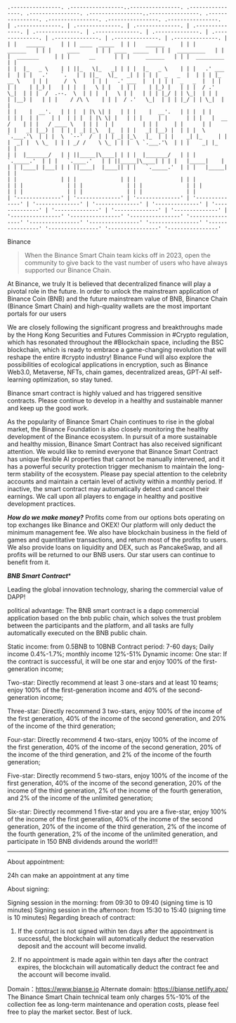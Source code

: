 ````
.----------------. .-----------------..----------------. .----------------. .----------------. .-----------------..----------------. .----------------. .----------------. .----------------. .----------------.
| .--------------. | .--------------. | .--------------. | .--------------. | .--------------. | .--------------. | .--------------. | .--------------. | .--------------. | .--------------. | .--------------. |
| |   ______     | | | ____  _____  | | |   ______     | | |     ______   | | |     ____     | | | ____  _____  | | |  _________   | | |  _______     | | |      __      | | |     ______   | | |  _________   | |
| |  |_   _ \    | | ||_   \|_   _| | | |  |_   _ \    | | |   .' ___  |  | | |   .'    `.   | | ||_   \|_   _| | | | |  _   _  |  | | | |_   __ \    | | |     /  \     | | |   .' ___  |  | | | |  _   _  |  | |
| |    | |_) |   | | |  |   \ | |   | | |    | |_) |   | | |  / .'   \_|  | | |  /  .--.  \  | | |  |   \ | |   | | | |_/ | | \_|  | | |   | |__) |   | | |    / /\ \    | | |  / .'   \_|  | | | |_/ | | \_|  | |
| |    |  __'.   | | |  | |\ \| |   | | |    |  __'.   | | |  | |         | | |  | |    | |  | | |  | |\ \| |   | | |     | |      | | |   |  __ /    | | |   / ____ \   | | |  | |         | | |     | |      | |
| |   _| |__) |  | | | _| |_\   |_  | | |   _| |__) |  | | |  \ `.___.'\  | | |  \  `--'  /  | | | _| |_\   |_  | | |    _| |_     | | |  _| |  \ \_  | | | _/ /    \ \_ | | |  \ `.___.'\  | | |    _| |_     | |
| |  |_______/   | | ||_____|\____| | | |  |_______/   | | |   `._____.'  | | |   `.____.'   | | ||_____|\____| | | |   |_____|    | | | |____| |___| | | ||____|  |____|| | |   `._____.'  | | |   |_____|    | |
| |              | | |              | | |              | | |              | | |              | | |              | | |              | | |              | | |              | | |              | | |              | |
| '--------------' | '--------------' | '--------------' | '--------------' | '--------------' | '--------------' | '--------------' | '--------------' | '--------------' | '--------------' | '--------------' |
'----------------' '----------------' '----------------' '----------------' '----------------' '----------------' '----------------' '----------------' '----------------' '----------------' '----------------'

````



Binance

> When the Binance Smart Chain team kicks off in 2023, open the community to give back to the vast number of users who have always supported our Binance Chain.

At Binance, we truly
It is believed that decentralized finance will play a pivotal role in the future.
In order to unlock the mainstream application of Binance Coin (BNB) and the future mainstream value of BNB,
Binance Chain (Binance Smart Chain) and high-quality wallets are the most important portals for our users

We are closely following the significant progress and breakthroughs made by the Hong Kong Securities and Futures Commission in #Crypto regulation, which has resonated throughout the #Blockchain space, including the BSC blockchain, which is ready to embrace a game-changing revolution that will reshape the entire #crypto industry! Binance Fund will also explore the possibilities of ecological applications in encryption, such as Binance Web3.0, Metaverse, NFTs, chain games, decentralized areas, GPT-AI self-learning optimization, so stay tuned.

Binance smart contract is highly valued and has triggered sensitive contracts. Please continue to develop in a healthy and sustainable manner and keep up the good work.

As the popularity of Binance Smart Chain continues to rise in the global market, the Binance Foundation is also closely monitoring the healthy development of the Binance ecosystem. In pursuit of a more sustainable and healthy mission, Binance Smart Contract has also received significant attention. We would like to remind everyone that Binance Smart Contract has unique flexible AI properties that cannot be manually intervened, and it has a powerful security protection trigger mechanism to maintain the long-term stability of the ecosystem. Please pay special attention to the celebrity accounts and maintain a certain level of activity within a monthly period. If inactive, the smart contract may automatically detect and cancel their earnings. We call upon all players to engage in healthy and positive development practices.

*****How do we make money?*****
Profits come from our options bots operating on top exchanges like Binance and OKEX! Our platform will only deduct the minimum management fee. We also have blockchain business in the field of games and quantitative transactions, and return most of the profits to users. We also provide loans on liquidity and DEX, such as PancakeSwap, and all profits will be returned to our BNB users. Our star users can continue to benefit from it.

*****_BNB Smart Contract_******

Leading the global innovation technology, sharing the commercial value of DAPP!

political advantage:
The BNB smart contract is a dapp commercial application based on the bnb public chain, which solves the trust problem between the participants and the platform, and all tasks are fully automatically executed on the BNB public chain.

Static income: from 0.5BNB to 10BNB
Contract period: 7-60 days;
Daily income 0.4%-1.7%; monthly income 12%-51%
Dynamic income:
One star: If the contract is successful, it will be one star and enjoy 100% of the first-generation income;

Two-star: Directly recommend at least 3 one-stars and at least 10 teams; enjoy 100% of the first-generation income and 40% of the second-generation income;

Three-star: Directly recommend 3 two-stars, enjoy 100% of the income of the first generation, 40% of the income of the second generation, and 20% of the income of the third generation;

Four-star: Directly recommend 4 two-stars, enjoy 100% of the income of the first generation, 40% of the income of the second generation, 20% of the income of the third generation, and 2% of the income of the fourth generation;

Five-star: Directly recommend 5 two-stars, enjoy 100% of the income of the first generation, 40% of the income of the second generation, 20% of the income of the third generation, 2% of the income of the fourth generation, and 2% of the income of the unlimited generation;

Six-star: Directly recommend 1 five-star and you are a five-star, enjoy 100% of the income of the first generation, 40% of the income of the second generation, 20% of the income of the third generation, 2% of the income of the fourth generation, 2% of the income of the unlimited generation, and participate in 150 BNB dividends around the world!!!

----
About appointment:

24h can make an appointment at any time

About signing:

Signing session in the morning: from 09:30 to 09:40 (signing time is 10 minutes)
Signing session in the afternoon: from 15:30 to 15:40 (signing time is 10 minutes)
Regarding breach of contract:

1. If the contract is not signed within ten days after the appointment is successful, the blockchain will automatically deduct the reservation deposit and the account will become invalid.

2. If no appointment is made again within ten days after the contract expires, the blockchain will automatically deduct the contract fee and the account will become invalid.

Domain：https://www.bianse.io
Alternate domain: https://bianse.netlify.app/
The Binance Smart Chain technical team only charges 5%-10% of the collection fee as long-term maintenance and operation costs, please feel free to play the market sector. Best of luck.
